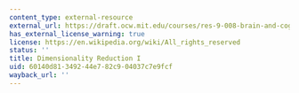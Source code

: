 ```yaml
---
content_type: external-resource
external_url: https://draft.ocw.mit.edu/courses/res-9-008-brain-and-cognitive-sciences-computational-tutorials/pages/6-dimensionality-reduction-i/
has_external_license_warning: true
license: https://en.wikipedia.org/wiki/All_rights_reserved
status: ''
title: Dimensionality Reduction I
uid: 60140d81-3492-44e7-82c9-04037c7e9fcf
wayback_url: ''
---
```

